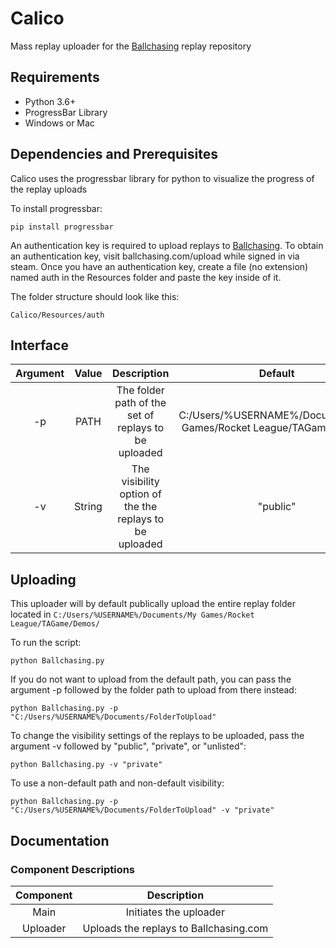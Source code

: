 # Calico
Mass replay uploader for the [Ballchasing](Ballchasing.com) replay repository

## Requirements

- Python 3.6+
- ProgressBar Library
- Windows or Mac

## Dependencies and Prerequisites

Calico uses the progressbar library for python to visualize the progress of the replay uploads

To install progressbar:

    pip install progressbar

An authentication key is required to upload replays to [Ballchasing](Ballchasing.com). To obtain an authentication key, visit ballchasing.com/upload while signed in via steam. Once you have an authentication key, create a file (no extension) named auth in the Resources folder and paste the key inside of it.

The folder structure should look like this:

    Calico/Resources/auth

## Interface

| Argument | Value |                        Description                        |                               Default                              | Optional? |
|:--------:|:-----:|:---------------------------------------------------------:|:------------------------------------------------------------------:|:---------:|
|    -p    |  PATH |    The folder path of the set of replays to be uploaded   | C:/Users/%USERNAME%/Documents/My Games/Rocket League/TAGame/Demos/ |    YES    |
|    -v    |  String |             The visibility option of the the replays to be uploaded            |                            "public"                            |    YES    |


## Uploading

This uploader will by default publically upload the entire replay folder located in `C:/Users/%USERNAME%/Documents/My Games/Rocket League/TAGame/Demos/`

To run the script:

    python Ballchasing.py

If you do not want to upload from the default path, you can pass the argument -p followed by the folder path to upload from there instead:

    python Ballchasing.py -p "C:/Users/%USERNAME%/Documents/FolderToUpload"

To change the visibility settings of the replays to be uploaded, pass the argument -v followed by "public", "private", or "unlisted":

    python Ballchasing.py -v "private"

To use a non-default path and non-default visibility:

    python Ballchasing.py -p "C:/Users/%USERNAME%/Documents/FolderToUpload" -v "private"

## Documentation

### Component Descriptions

|        Component        |                                   Description                                   |
|:-----------------------:|:-------------------------------------------------------------------------------:|
|           Main          |                              Initiates the uploader                             |
|         Uploader        |                       Uploads the replays to Ballchasing.com                      |
